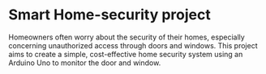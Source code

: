 # Smart Home-security project
Homeowners often worry about the security of their homes, especially concerning unauthorized access through doors and windows. This project aims to create a simple, cost-effective home security system using an Arduino Uno to monitor the door and window.
